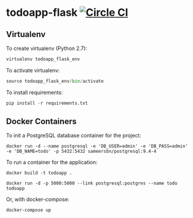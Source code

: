 # todoapp-flask [![Circle CI](https://circleci.com/gh/samycici/todoapp-flask.svg?style=shield)](https://circleci.com/gh/samycici/todoapp-flask)


Virtualenv
------------

To create virtualenv (Python 2.7):

```python
virtualenv todoapp_flask_env
```

To activate virtualenv:

```python
source todoapp_flask_env/bin/activate
```

To install requirements:

```python
pip install -r requirements.txt
```

Docker Containers
------------

To init a PostgreSQL database container for the project:

```docker run -d --name postgresql -e 'DB_USER=admin' -e 'DB_PASS=admin' -e 'DB_NAME=todo' -p 5432:5432 sameersbn/postgresql:9.4-4```

To run a container for the application:

```docker build -t todoapp .```

```docker run -d -p 5000:5000 --link postgresql:postgres --name todo todoapp```

Or, with docker-compose:

```docker-compose up```
